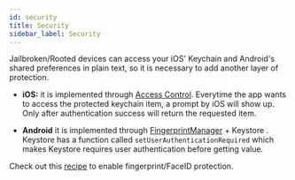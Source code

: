 ```yaml
---
id: security
title: Security
sidebar_label: Security
---
```


Jailbroken/Rooted devices can access your iOS' Keychain and Android's shared preferences in plain text, so it is necessary to add another layer of protection.

- **iOS:** it is implemented through [Access Control](https://developer.apple.com/documentation/security/secaccesscontrol). Everytime the app wants to access the protected keychain item, a prompt by iOS will show up. Only after authentication success will return the requested item.

- **Android** it is implemented through [FingerprintManager](https://developer.android.com/reference/android/hardware/fingerprint/FingerprintManager.html) + Keystore . Keystore has a function called `setUserAuthenticationRequired` which makes Keystore requires user authentication before getting value.

Check out this [recipe](protectingWithFingerprint) to enable fingerprint/FaceID protection.